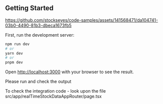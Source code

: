 ## Getting Started


https://github.com/stockseyes/code-samples/assets/141568471/da104741-03b0-4490-81b3-dbeca1673fb5


First, run the development server:

```bash
npm run dev
# or
yarn dev
# or
pnpm dev
```

Open [http://localhost:3000](http://localhost:3000) with your browser to see the result.

Please run and check the output

To check the integration code
    - look upon the file src/app/realTimeStockDataAppRouter/page.tsx



    
